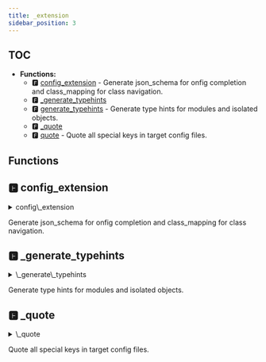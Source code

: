 ```yaml
---
title: _extension
sidebar_position: 3
---
```


## TOC

- **Functions:**
  - 🅵 [config\_extension](#🅵-config_extension) - Generate json_schema for onfig completion and class_mapping for class navigation.
  - 🅵 [\_generate\_typehints](#🅵-_generate_typehints)
  - 🅵 [generate\_typehints](#🅵-generate_typehints) - Generate type hints for modules and isolated objects.
  - 🅵 [\_quote](#🅵-_quote)
  - 🅵 [quote](#🅵-quote) - Quote all special keys in target config files.

## Functions

## 🅵 config\_extension

<details>

<summary>config\_extension</summary>
```python
@app.command()
def config_extension() -> None:
    _generate_taplo_config()
    if not workspace.json_schema_fields:
        logger.warning("You should set json_schema_fields first")
        sys.exit(0)
    _generate_json_schema_and_class_mapping(workspace.json_schema_fields)
```

</details>


Generate json\_schema for onfig completion and class\_mapping for class navigation.
## 🅵 \_generate\_typehints

<details>

<summary>\_generate\_typehints</summary>
```python
def _generate_typehints(
    entry: str, class_name: str, info_class_name: str, config: str = ""
) -> None:
    if not workspace.primary_fields:
        logger.critical("Please initialize the workspace first.")
        return
    target_file = os.path.join(workspace.src_dir, entry + ".py")
    logger.info(f"Generating module type hints in {target_file}.")
    with open(target_file, "w", encoding="UTF-8") as f:
        f.write(f"from typing import Union{', Any' if config else ''}\n")
        f.write(
            "from excore.config.models import ModuleNode, ModuleWrapper\n\n"
        )
        f.write(f"class {class_name}:\n")
        for i in workspace.primary_fields:
            f.write(f"    {i}: Union[ModuleNode, ModuleWrapper]\n")
    logger.info(f"Generating isolated objects type hints in {target_file}.")
    if config:
        from .. import config as cfg

        c = cfg.load(config)
        cfg.silent()
        run_info = c.build_all()[1]
        with open(target_file, "a", encoding="UTF-8") as f:
            f.write(f"\nclass {info_class_name}:\n")
            for key in run_info:
                f.write(f"    {key}: Any\n")
```

</details>

## 🅵 generate\_typehints

<details>

<summary>generate\_typehints</summary>
```python
@app.command()
def generate_typehints(
    entry: str = CArg(default="module_types", help="The file to generate."),
    class_name: Annotated[
        str, COp(help="The class name of type hints.")
    ] = "TypedModules",
    info_class_name: Annotated[
        str, COp(help="The class name of run_info.")
    ] = "RunInfo",
    config: Annotated[
        str, COp(help="Used generate type hints for isolated objects.")
    ] = "",
) -> None:
    _generate_typehints(entry, class_name, info_class_name, config)
```

</details>


Generate type hints for modules and isolated objects.
## 🅵 \_quote

<details>

<summary>\_quote</summary>
```python
def _quote(config: str, override: bool) -> None:
    config_paths: list[str] = []

    def _get_path(path, paths):
        if not os.path.isdir(path):
            paths.append(path)
            return
        pa = os.listdir(path)
        for p in pa:
            _get_path(os.path.join(path, p), paths)

    _get_path(config, config_paths)
    config_paths = [i for i in config_paths if i.endswith(".toml")]
    import toml

    for c in config_paths:
        config_dict = toml.load(c)
        if not override:
            c = os.path.splitext(c)[0] + "_overrode.toml"
        with open(c, "w") as f:
            toml.dump(config_dict, f)
```

</details>

## 🅵 quote

<details>

<summary>quote</summary>
```python
@app.command()
def quote(
    config: Annotated[str, CArg(help="Target config file or folder.")],
    override: Annotated[bool, COp(help="Whether to override configs.")] = False,
) -> None:
    _quote(config, override)
```

</details>


Quote all special keys in target config files.
